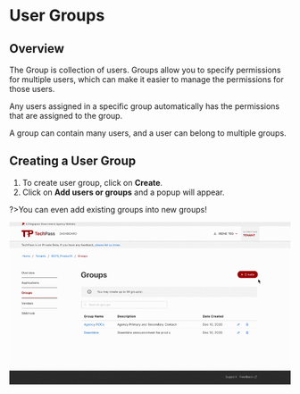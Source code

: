 # User Groups
## Overview
The Group is collection of users. Groups allow you to specify permissions for multiple users, which can make it easier to manage the permissions for those users.

Any users assigned in a specific group automatically has the permissions that are assigned  to the group.

A group can contain many users, and a user can belong to multiple groups.

## Creating a User Group
1. To create user group, click on **Create**.
2. Click on **Add users or groups** and a popup will appear.
 
  ?>You can even add existing groups into new groups! 

![tenant_groups](assets/tenant_groups.gif)
 